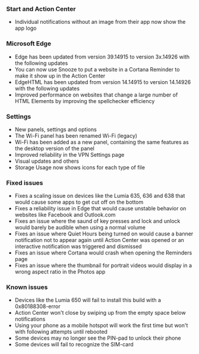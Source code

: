 ### Start and Action Center
- Individual notifications without an image from their app now show the app logo

### Microsoft Edge
- Edge has been updated from version 39.14915 to version 3x.14926 with the following updates
 - You can now use Snooze to put a website in a Cortana Reminder to make it show up in the Action Center
- EdgeHTML has been updated from version 14.14915 to version 14.14926 with the following updates
 - Improved performance on websites that change a large number of HTML Elements by improving the spellchecker efficiency

### Settings
- New panels, settings and options
 - The Wi-Fi panel has been renamed Wi-Fi (legacy)
 - Wi-Fi has been added as a new panel, containing the same features as the desktop version of the panel
 - Improved reliability in the VPN Settings page
- Visual updates and others
 - Storage Usage now shows icons for each type of file

### Fixed issues
- Fixes a scaling issue on devices like the Lumia 635, 636 and 638 that would cause some apps to get cut off on the bottom
- Fixes a reliability issue in Edge that would cause unstable behavior on websites like Facebook and Outlook.com
- Fixes an issue where the saund of key presses and lock and unlock would barely be audible when using a normal volume
- Fixes an issue where Quiet Hours being turned on would cause a banner notification not to appear again until Action Center was opened or an interactive notification was triggered and dismissed
- Fixes an issue where Cortana would crash when opening the Reminders page
- Fixes an issue where the thumbnail for portrait videos would display in a wrong aspect ratio in the Photos app

### Known issues
- Devices like the Lumia 650 will fail to install this build with a 0x80188308-error
- Action Center won't close by swiping up from the empty space below notifications
- Using your phone as a mobile hotspot will work the first time but won't with following attempts until rebooted
- Some devices may no longer see the PIN-pad to unlock their phone
- Some devices will fail to recognize the SIM-card